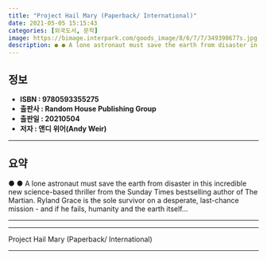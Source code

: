 ```yaml
---
title: "Project Hail Mary (Paperback/ International)"
date: 2021-05-05 15:15:43
categories: [외국도서, 문학]
image: https://bimage.interpark.com/goods_image/8/6/7/7/349398677s.jpg
description: ● ● A lone astronaut must save the earth from disaster in this incredible new science-based thriller from the Sunday Times bestselling author of The Martian.
---
```


## **정보**

- **ISBN : 9780593355275**
- **출판사 : Random House Publishing Group**
- **출판일 : 20210504**
- **저자 : 앤디 위어(Andy Weir)**

------



## **요약**

●  ●  A lone astronaut must save the earth from disaster in this incredible new science-based thriller from the Sunday Times bestselling author of The Martian. Ryland Grace is the sole survivor on a desperate, last-chance mission - and if he fails, humanity and the earth itself... 

------



------


Project Hail Mary (Paperback/ International) 

------


